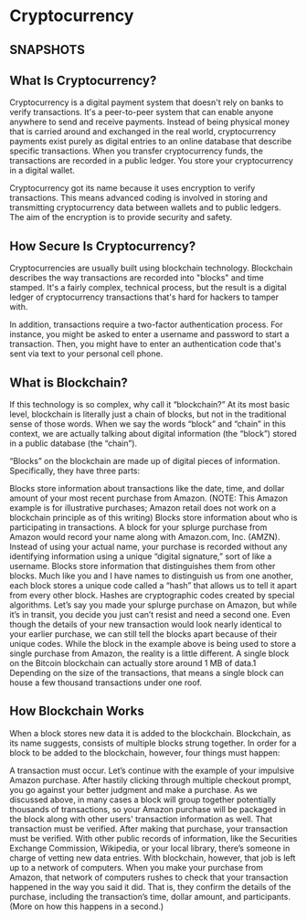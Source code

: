 # Cryptocurrency

## SNAPSHOTS



## What Is Cryptocurrency?
Cryptocurrency is a digital payment system that doesn't rely on banks to verify transactions. It's a peer-to-peer system that can enable anyone anywhere to send and receive payments. Instead of being physical money that is carried around and exchanged in the real world, cryptocurrency payments exist purely as digital entries to an online database that describe specific transactions. When you transfer cryptocurrency funds, the transactions are recorded in a public ledger. You store your cryptocurrency in a digital wallet.

Cryptocurrency got its name because it uses encryption to verify transactions. This means advanced coding is involved in storing and transmitting cryptocurrency data between wallets and to public ledgers. The aim of the encryption is to provide security and safety.

## How Secure Is Cryptocurrency?
Cryptocurrencies are usually built using blockchain technology. Blockchain describes the way transactions are recorded into "blocks" and time stamped. It's a fairly complex, technical process, but the result is a digital ledger of cryptocurrency transactions that's hard for hackers to tamper with.

In addition, transactions require a two-factor authentication process. For instance, you might be asked to enter a username and password to start a transaction. Then, you might have to enter an authentication code that's sent via text to your personal cell phone.

## What is Blockchain?
If this technology is so complex, why call it “blockchain?” At its most basic level, blockchain is literally just a chain of blocks, but not in the traditional sense of those words. When we say the words “block” and “chain” in this context, we are actually talking about digital information (the “block”) stored in a public database (the “chain”).


“Blocks” on the blockchain are made up of digital pieces of information. Specifically, they have three parts:

Blocks store information about transactions like the date, time, and dollar amount of your most recent purchase from Amazon. (NOTE: This Amazon example is for illustrative purchases; Amazon retail does not work on a blockchain principle as of this writing)
Blocks store information about who is participating in transactions. A block for your splurge purchase from Amazon would record your name along with Amazon.com, Inc. (AMZN). Instead of using your actual name, your purchase is recorded without any identifying information using a unique “digital signature,” sort of like a username.
Blocks store information that distinguishes them from other blocks. Much like you and I have names to distinguish us from one another, each block stores a unique code called a “hash” that allows us to tell it apart from every other block. Hashes are cryptographic codes created by special algorithms. Let’s say you made your splurge purchase on Amazon, but while it’s in transit, you decide you just can’t resist and need a second one. Even though the details of your new transaction would look nearly identical to your earlier purchase, we can still tell the blocks apart because of their unique codes.
While the block in the example above is being used to store a single purchase from Amazon, the reality is a little different. A single block on the Bitcoin blockchain can actually store around 1 MB of data.1﻿ Depending on the size of the transactions, that means a single block can house a few thousand transactions under one roof.

## How Blockchain Works
When a block stores new data it is added to the blockchain. Blockchain, as its name suggests, consists of multiple blocks strung together. In order for a block to be added to the blockchain, however, four things must happen:

A transaction must occur. Let’s continue with the example of your impulsive Amazon purchase. After hastily clicking through multiple checkout prompt, you go against your better judgment and make a purchase. As we discussed above, in many cases a block will group together potentially thousands of transactions, so your Amazon purchase will be packaged in the block along with other users' transaction information as well.
That transaction must be verified. After making that purchase, your transaction must be verified. With other public records of information, like the Securities Exchange Commission, Wikipedia, or your local library, there’s someone in charge of vetting new data entries. With blockchain, however, that job is left up to a network of computers. When you make your purchase from Amazon, that network of computers rushes to check that your transaction happened in the way you said it did. That is, they confirm the details of the purchase, including the transaction’s time, dollar amount, and participants. (More on how this happens in a second.)
